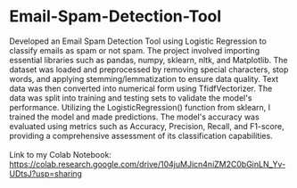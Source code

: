 # Email-Spam-Detection-Tool
Developed an Email Spam Detection Tool using Logistic Regression to classify emails as spam or not spam. The project involved importing essential libraries such as pandas, numpy, sklearn, nltk, and Matplotlib. The dataset was loaded and preprocessed by removing special characters, stop words, and applying stemming/lemmatization to ensure data quality. Text data was then converted into numerical form using TfidfVectorizer. The data was split into training and testing sets to validate the model's performance. Utilizing the LogisticRegression() function from sklearn, I trained the model and made predictions. The model's accuracy was evaluated using metrics such as Accuracy, Precision, Recall, and F1-score, providing a comprehensive assessment of its classification capabilities.
<br>
<br>
Link to my Colab Notebook: https://colab.research.google.com/drive/104juMJicn4niZM2C0bGinLN_Yv-UDtsJ?usp=sharing
